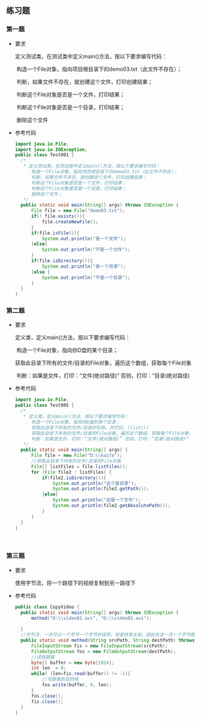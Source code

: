 ## 练习题

### 第一题

+ 要求

  定义测试类，在测试类中定义main()方法，按以下要求编写代码：

  ​ 构造一个File对象，指向项目根目录下的demo03.txt（此文件不存在）；

  ​ 判断，如果文件不存在，就创建这个文件，打印创建结果；

  ​ 判断这个File对象是否是一个文件，打印结果；

  ​ 判断这个File对象是否是一个目录，打印结果；

  ​ 删除这个文件

+ 参考代码

  ```java
  import java.io.File;
  import java.io.IOException;
  public class Test001 {
  	/*
  	 * 定义测试类，在测试类中定义main()方法，按以下要求编写代码：
  		构造一个File对象，指向项目根目录下的demo03.txt（此文件不存在）；
  		判断，如果文件不存在，就创建这个文件，打印创建结果；
  		判断这个File对象是否是一个文件，打印结果；
  		判断这个File对象是否是一个目录，打印结果；
  		删除这个文件；
  	 */
  	public static void main(String[] args) throws IOException {
  		File file = new File("demo03.txt");
  		if(! file.exists()){
  			file.createNewFile();
  		}
  		if(file.isFile()){
  			System.out.println("是一个文件");
  		}else{
  			System.out.println("不是一个文件");
  		}
  		if(file.isDirectory()){
  			System.out.println("是一个目录");
  		}else {
  			System.out.println("不是一个目录");
  		}
  	}
  }
  ```

### 第二题

+ 要求

  定义类，定义main()方法，按以下要求编写代码：

  ​ 构造一个File对象，指向你D盘的某个目录；​

  ​ 获取此目录下所有的文件/目录的File对象，遍历这个数组，获取每个File对象

  ​ 判断：如果是文件，打印：”文件(绝对路径)” 否则，打印：”目录(绝对路径)

+ 参考代码

  ```java
  import java.io.File;
  public class Test005 {
  	/*
  	 * 定义类，定义main()方法，按以下要求编写代码：
  		构造一个File对象，指向你D盘的某个目录；
  		获取此目录下所有的文件/目录的名称，并打印。(list())
  		获取此目录下所有的文件/目录的File对象，遍历这个数组，获取每个File对象，
  		判断：如果是文件，打印：”文件(绝对路径)” 否则，打印：”目录(绝对路径)”
  	 */	
  	public static void main(String[] args) {
  		File file = new File("D:\\kaifa");
  		//获取此目录下所有的文件/目录的File对象
  		File[] listFiles = file.listFiles();
  		for (File file2 : listFiles) {
  			if(file2.isDirectory()){
  				System.out.println("这个是目录");
  				System.out.println(file2.getPath());
  			}else{
  				System.out.println("这是一个文件");
  				System.out.println(file2.getAbsolutePath());
  			}
  		}
  	}
  }
  ```

  ​

### 第三题

+ 要求

  使用字节流，将一个路径下的视频复制到另一路径下

+ 参考代码

  ```java
  public class CopyVideo {
  	public static void main(String[] args) throws IOException {
  		method("D:\\video01.avi", "D:\\video02.avi");
  		
  	}
  	//字节流，一次可以一个字节一个字节的读写，但是效率太低，因此在这一次一个字节数组
  	public static void method(String srcPath, String destPath) throws IOException {
  		FileInputStream fis = new FileInputStream(srcPath);
  		FileOutputStream fos = new FileOutputStream(destPath);
  		//读取数据
  		byte[] buffer = new byte[1024];
  		int len  = 0;
  		while( (len=fis.read(buffer)) != -1){
  			//写数据到目的地
  			fos.write(buffer, 0, len);
  		}
  		fos.close();
  		fis.close();
  	}
  }
  ```

  ​

